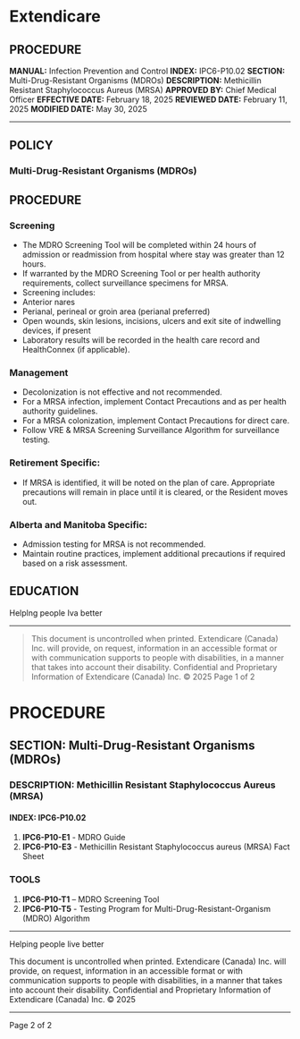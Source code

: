 # Extendicare

## PROCEDURE

**MANUAL:** Infection Prevention and Control
**INDEX:** IPC6-P10.02
**SECTION:** Multi-Drug-Resistant Organisms (MDROs)
**DESCRIPTION:** Methicillin Resistant Staphylococcus Aureus (MRSA)
**APPROVED BY:** Chief Medical Officer
**EFFECTIVE DATE:** February 18, 2025
**REVIEWED DATE:** February 11, 2025
**MODIFIED DATE:** May 30, 2025

----

## POLICY

### Multi-Drug-Resistant Organisms (MDROs)

## PROCEDURE

### Screening
- The MDRO Screening Tool will be completed within 24 hours of admission or readmission from hospital where stay was greater than 12 hours.
- If warranted by the MDRO Screening Tool or per health authority requirements, collect surveillance specimens for MRSA.
- Screening includes:
- Anterior nares
- Perianal, perineal or groin area (perianal preferred)
- Open wounds, skin lesions, incisions, ulcers and exit site of indwelling devices, if present
- Laboratory results will be recorded in the health care record and HealthConnex (if applicable).

### Management
- Decolonization is not effective and not recommended.
- For a MRSA infection, implement Contact Precautions and as per health authority guidelines.
- For a MRSA colonization, implement Contact Precautions for direct care.
- Follow VRE & MRSA Screening Surveillance Algorithm for surveillance testing.

### Retirement Specific:
- If MRSA is identified, it will be noted on the plan of care. Appropriate precautions will remain in place until it is cleared, or the Resident moves out.

### Alberta and Manitoba Specific:
- Admission testing for MRSA is not recommended.
- Maintain routine practices, implement additional precautions if required based on a risk assessment.

## EDUCATION
Helplng people
Iva better

----

> This document is uncontrolled when printed.
> Extendicare (Canada) Inc. will provide, on request, information in an accessible format or with communication supports to people with disabilities, in a manner that takes into account their disability. Confidential and Proprietary Information of Extendicare (Canada) Inc. © 2025
> Page 1 of 2

# PROCEDURE

## SECTION: Multi-Drug-Resistant Organisms (MDROs)

### DESCRIPTION: Methicillin Resistant Staphylococcus Aureus (MRSA)

#### INDEX: IPC6-P10.02

1. **IPC6-P10-E1** - MDRO Guide
2. **IPC6-P10-E3** - Methicillin Resistant Staphylococcus aureus (MRSA) Fact Sheet

### TOOLS

1. **IPC6-P10-T1** – MDRO Screening Tool
2. **IPC6-P10-T5** - Testing Program for Multi-Drug-Resistant-Organism (MDRO) Algorithm

----

Helping people live better

This document is uncontrolled when printed. Extendicare (Canada) Inc. will provide, on request, information in an accessible format or with communication supports to people with disabilities, in a manner that takes into account their disability. Confidential and Proprietary Information of Extendicare (Canada) Inc. © 2025

----

Page 2 of 2